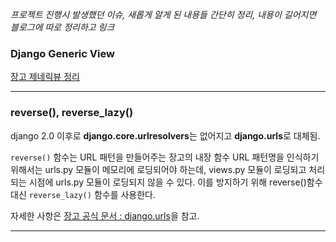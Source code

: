 <i>프로젝트 진행시 발생했던 이슈, 새롭게 알게 된 내용들 간단히 정리, 내용이 길어지면 블로그에 따로 정리하고 링크  </i>   
   
</hr>
   
### Django Generic View     
    
[장고 제네릭뷰 정리](https://eunhyejung.github.io/python/2018/09/18/django-generic-view.html)   
     
- - -   
  
### reverse(), reverse_lazy()  
    
django 2.0 이후로 <b>django.core.urlresolvers</b>는 없어지고 <b>django.urls</b>로 대체됨.  

 `reverse()` 함수는 URL 패턴을 만들어주는 장고의 내장 함수
URL 패턴명을 인식하기 위해서는 urls.py 모듈이 메모리에 로딩되어야 하는데, views.py 모듈이 로딩되고 처리되는 시점에 urls.py 모듈이 로딩되지 않을 수 있다. 이를 방지하기 위해 reverse()함수 대신 `reverse_lazy()` 함수를 사용한다.    
  
자세한 사항은 [장고 공식 문서 :  django.urls](https://docs.djangoproject.com/ko/2.1/ref/urlresolvers/#reverse)을 참고.    
  
- - -   
